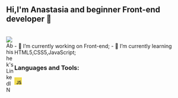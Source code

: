 ## Hi,I'm Anastasia and beginner Front-end developer  👋
<br>
<a href="https://www.linkedin.com/in/anastasia-konushok-112abb1b4/">
  <img align="left" alt="Abhishek's LinkedIN" width="22px" src="https://raw.githubusercontent.com/peterthehan/peterthehan/master/assets/linkedin.svg" />
</a>
<br>

<!-->- 🔭 I’m currently working on Front-end;
- 🌱 I’m currently learning HTML5,CSS5,JavaScript;
<!-->
<br>

### Languages and Tools: 

<code><img height="20" src="https://raw.githubusercontent.com/github/explore/80688e429a7d4ef2fca1e82350fe8e3517d3494d/topics/javascript/javascript.png"></code>
